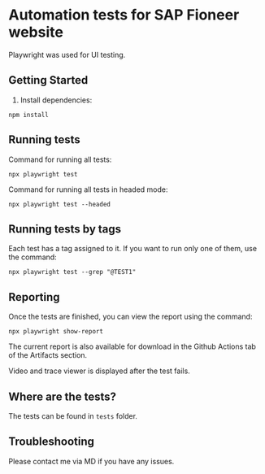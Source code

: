 # Automation tests for SAP Fioneer website

Playwright was used for UI testing.

## Getting Started

1. Install dependencies:

```shell
npm install
```

## Running tests

Command for running all tests:

```shell
npx playwright test
```

Command for running all tests in headed mode:

```shell
npx playwright test --headed
```

## Running tests by tags

Each test has a tag assigned to it. If you want to run only one of them, use the command:

```shell
npx playwright test --grep "@TEST1"
```

## Reporting

Once the tests are finished, you can view the report using the command: 

```shell
npx playwright show-report
```

The current report is also available for download in the Github Actions tab of the Artifacts section.

Video and trace viewer is displayed after the test fails.

## Where are the tests?

The tests can be found in `tests` folder.

## Troubleshooting

Please contact me via MD if you have any issues.